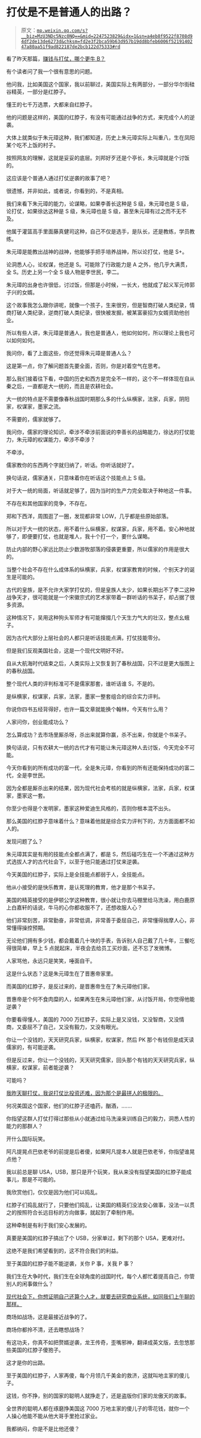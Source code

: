 # 打仗是不是普通人的出路？

> 原文：[`mp.weixin.qq.com/s?__biz=MzU3NDc5Nzc0NQ==&mid=2247523829&idx=1&sn=a4eb8f9522f8708d94df2de13de6273d&chksm=fd2e3f2bca59b63d957b19dd8bfeb6006f5219140247a80aa51f9ad822187de2bcb122d75333#rd`](http://mp.weixin.qq.com/s?__biz=MzU3NDc5Nzc0NQ==&mid=2247523829&idx=1&sn=a4eb8f9522f8708d94df2de13de6273d&chksm=fd2e3f2bca59b63d957b19dd8bfeb6006f5219140247a80aa51f9ad822187de2bcb122d75333#rd)

看了昨天那篇，[赚钱与打仗，哪个更牛 B？](http://mp.weixin.qq.com/s?__biz=MzU3NDc5Nzc0NQ==&mid=2247523824&idx=1&sn=61f06592f34553140fca8775d9e9e41c&chksm=fd2e3f2eca59b6381ae3c3d599a1f8403b9180f9df93009989a59c1ac893ec16f7fcbc9264c5&scene=21#wechat_redirect)

有个读者问了我一个很有意思的问题。

他问我，比如美国这个国家，我以前聊过，美国实际上有两部分，一部分华尔街硅谷精英，一部分是红脖子。

懂王的七千万选票，大都来自红脖子。

他的问题是这样的，美国的红脖子，有没有可能通过战争的方式，来完成个人的逆袭。

大体上就类似于朱元璋这种，我们都知道，历史上朱元璋实际上叫重八，生在凤阳某个吃不上饭的村子。

按照网友的理解，这就是妥妥的底层。刘邦好歹还是个亭长，朱元璋就是个讨饭的。

这应该是个普通人通过打仗逆袭的故事了吧？

很遗憾，并非如此，或者说，你看到的，不是真相。

我们来看下朱元璋的能力，论谋略，如果李善长这种是 S 级，朱元璋也是 S 级，论打仗，如果徐达这种是 S 级，朱元璋也是 S 级，甚至朱元璋有过之而不无不及。

他属于灌篮高手里面藤真健司这种，自己不仅是选手，是队长，还是教练，学员教练。

朱元璋是能教出战神的战神，他能够手把手培养战神，所以论打仗，他是 S+。

论洞悉人心，论权谋，他还是 S。可能除了行政能力是 A 之外，他几乎大满贯，全 S。历史上另一个全 S 级人物是李世民，李二。

朱元璋的出身也许很低，讨过饭，但那是小时候，一长大，他就成了起义军元帅郭子兴的女婿。

这个故事我怎么跟你讲呢，就像一个孩子，生来很穷，但是智商打破人类纪录，情商打破人类纪录，逆商打破人类纪录，很快被发掘，被某富豪招为女婿资助他创业。

所以有些人讲，朱元璋是普通人，我也是普通人，他如何如何，所以理论上我也可以如何如何。

我问你，看了上面这些，你还觉得朱元璋是普通人么？

这是第一点，你了解问题首先要全面，否则，你是对着空气在思考。

那么我们接着往下看，中国的历史和西方是完全不一样的，这个不一样体现在自从秦之后，一直都是大一统的，而且是农耕社会。

大一统的特点是不需要像春秋战国时期那么多的什么纵横家，法家，兵家，阴阳家，权谋家，墨家之流。

不需要的，儒家就够了。

我问你，儒家的理论知识，牵涉不牵涉前面说的李善长的战略能力，徐达的打仗能力，朱元璋的权谋能力，牵涉不牵涉？

不牵涉。

儒家教你的东西两个字就归纳了，听话。你听话就好了。

换句话说，儒家通关，只意味着你在听话这个技能点上 S 级。

对于大一统的局面，听话就足够了，因为当时的生产力完全取决于种地这一件事。

不存在和其他国家的竞争，不存在。

郑和下西洋，周围逛了一圈，发现都非常 LOW，几乎都是些原始部落。

所以对于大一统的状态，用不着什么纵横家，权谋家，兵家，用不着。安心种地就够了，即便要打仗，也就是堆人，我十个打一个，要什么谋略。

防止内部的野心家远比防止少数游牧部落的侵袭更重要，所以儒家的作用是很大的。

当整个社会不存在什么成体系的纵横家，兵家，权谋家教育的时候，个别天才的诞生是可能的。

古代的皇族，是不允许大家学打仗的，但是皇族人太少，如果长期出不了李二这种战争天才，很可能就是一个宋徽宗式的艺术家带着一群听话的书呆子，却占据了很多资源。

这种情况下，吴用这种狗头军师才有可能撺掇几个天生力气大的壮汉，整点幺蛾子。

因为古代大部分上层社会的人都只是听话技能点满，打仗技能零分。

但是我们反观美国社会，这是一个现代文明好不好。

自从大航海时代结束之后，人类实际上又恢复到了春秋战国，只不过是更大版图上的春秋战国。

整个现代人类的评判标准可不是儒家那套，谁听话谁 S，不是的。

是纵横家，权谋家，兵家，法家，墨家一整套组合的综合实力评判。

你说你四书五经背得好，也许一篇文章就能换个翰林，今天有什么用？

人家问你，创业能成功么？

怎么算成功？去市场里厮杀呀，杀出来就算你赢，杀不出来，你就是个书呆子。

换句话说，只有农耕大一统的古代才有可能让朱元璋这种人去讨饭，今天完全不可能。

今天你看到的所有成功的富一代，全是朱元璋，你看到的所有还能保持成功的富二代，全是李世民。

因为全都是厮杀出来的结果，因为现代社会考核的就是纵横家，法家，兵家，权谋家，墨家这一套。

你至少也得是个发明家，墨家这种爱迪生风格的，否则你根本混不出头。

那么美国的红脖子意味着什么？意味着他就是综合实力评判下的，方方面面都不如人的。

发现问题了么？

朱元璋其实是有用的技能点全都点满了，都是 S，然后碰巧生在一个不通过这种方式选拔人才的古代社会下，以至于他只能通过打仗来逆袭。

今天美国的红脖子，实际上是全技能点都弱于人，全技能点。

他从小接受的是快乐教育，是认死理的教育，他才是那个书呆子。

美国的精英接受的是伊顿公学这种教育，很小就让你去马棚里给马洗澡，用白鹿原上白嘉轩的话说，牛马的心你都收服不了，还想收服人心？

他们非常刻苦，非常勤奋，非常低调，非常善于委屈自己，非常懂得揣摩人心，非常懂得操控预期。

无论他们拥有多少钱，都会戴着几十块的手表，告诉别人自己戴了几十年，三餐吃得很简单，早上 5 点就起床，半夜会去给员工买炒面，还不忘了发微博。 

人家骂他，永远只是笑笑，唾面自干。 

这是什么状态？这是朱元璋生在了晋惠帝家里。 

而美国的红脖子，是反过来的，是晋惠帝生在了朱元璋他们家。 

晋惠帝是个何不食肉糜的人，如果再生在朱元璋他们家，从讨饭开局，你觉得他能逆袭？

你要看得懂人，美国的 7000 万红脖子，实际上是又没钱，又没智商，又没情商，又委屈不了自己，又没有毅力，又没有眼光。 

你让一个没钱的，天天研究兵家，纵横家，权谋家，然后 PK 那个有钱但是成天读儒家的，有可能逆袭。 

但是反过来，你让一个没钱的，天天研究儒家，回头那个有钱的天天研究兵家，纵横家，权谋家，前者能逆袭？

可能吗？

[我昨天聊打仗，我说打仗比投资还难，因为那个是最拼人的极限的。](http://mp.weixin.qq.com/s?__biz=MzU3NDc5Nzc0NQ==&mid=2247523824&idx=1&sn=61f06592f34553140fca8775d9e9e41c&chksm=fd2e3f2eca59b6381ae3c3d599a1f8403b9180f9df93009989a59c1ac893ec16f7fcbc9264c5&scene=21#wechat_redirect) 

何况美国这个国家，他们的红脖子还嗑药，酗酒，.......

你指望这群人打仗打得过那些从小就通过给马洗澡来训练自己的毅力，洞悉人性的能力的那群人？

开什么国际玩笑。

阿凡提晃点巴依老爷的前提是后者傻，如果阿凡提本人就是巴依老爷，你指望谁晃点他？

我以前总是聊 USA，USB，那只是开个玩笑，我从来没有指望美国的红脖子能成事儿，那是不可能的。

我欣赏他们，仅仅是因为他们可以捣乱。

红脖子们捣乱就行了，只要他们捣乱，让美国的精英们没法安心做事，没法一以贯之的按照符合长远目标的方向做事，就起到了牵制作用。

这种牵制是有利于我们安心发展的。

真要是美国的红脖子搞出了个 USB，分家单过，剩下的那个 USA，更难对付。

这绝不是我们希望看到的，这不符合我们的利益。

至于美国的红脖子能不能逆袭，关你 P 事，关我 P 事？

我们生在大争时代，我们生在全球角度的战国时代，每个人都忙着提高自己，你管别人的闲事做什么？

[现代社会下，你想证明自己还算个人才，就要去研究商业系统，如同我们上午聊的那样。](http://mp.weixin.qq.com/s?__biz=MzU0MjYwNDU2Mw==&mid=2247510735&idx=2&sn=648c14bf7bfb5d490c0d35ca82bf9d78&chksm=fb1ac6b3cc6d4fa54b27472cec9ab9058acd2430d2355e3ffeed2a03ccc6d27cc01a2e45fd50&scene=21#wechat_redirect)

商场如战场，这是最接近战争的了。

商场你都拎不清，还去瞎想战场？

有这功夫，你真不如把赘婿逆袭，龙王传奇，歪嘴邪神，翻译成英文版，去忽悠那些美国的红脖子傻狍子。

这才是你的出路。

至于美国的红脖子，人家再傻，每个月领几千美金的救济，这就叫地主家的傻儿子。

这钱，你不挣，别的国家的聪明人就挣走了，还是盗版你们家的龙傲天的故事。

全世界的聪明人都在琢磨挣美国这 7000 万地主家的傻儿子的零花钱，就你一个人操心他能不能从他大哥手里抢过家业。 

我都纳闷，你是不是比他还傻？